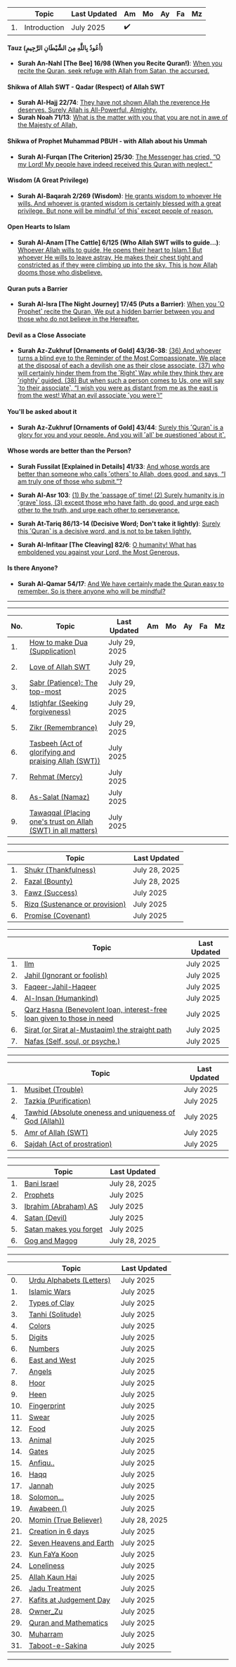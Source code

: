 |   | Topic | Last Updated | Am | Mo | Ay | Fa | Mz|
|---|---|---|--- | ---| ---| ---|--|
|1. | Introduction | July 2025 | :heavy_check_mark: |

#### Tauz (أَعُوذُ بِاللَّهِ مِنَ الشَّيْطَانِ الرَّجِيمِ)
* __Surah An-Nahl [The Bee] 16/98 (When you Recite Quran!)__: [When you recite the Quran, seek refuge with Allah from Satan, the accursed.](https://quranwbw.com/16/98)
  
#### Shikwa of Allah SWT - Qadar (Respect) of Allah SWT
* __Surah Al-Hajj 22/74__: [They have not shown Allah the reverence He deserves. Surely Allah is All-Powerful, Almighty.](https://quranwbw.com/22#74)
* __Surah Noah 71/13__: [What is the matter with you that you are not in awe of the Majesty of Allah,](https://quranwbw.com/71/13)
  
#### Shikwa of Prophet Muhammad PBUH - with Allah about his Ummah
* __Surah Al-Furqan [The Criterion] 25/30__: [The Messenger has cried, “O my Lord! My people have indeed received this Quran with neglect.”](https://quranwbw.com/25/30)

#### Wisdom (A Great Privilege)
* __Surah Al-Baqarah 2/269 (Wisdom)__: [He grants wisdom to whoever He wills. And whoever is granted wisdom is certainly blessed with a great privilege. But none will be mindful ˹of this˺ except people of reason.](https://quranwbw.com/2/269)

#### Open Hearts to Islam
* __Surah Al-Anam [The Cattle] 6/125 (Who Allah SWT wills to guide...)__: [Whoever Allah wills to guide, He opens their heart to Islam.1 But whoever He wills to leave astray, He makes their chest tight and constricted as if they were climbing up into the sky. This is how Allah dooms those who disbelieve.](https://quranwbw.com/6/125)

#### Quran puts a Barrier
* __Surah Al-Isra [The Night Journey] 17/45 (Puts a Barrier)__: [When you ˹O Prophet˺ recite the Quran, We put a hidden barrier between you and those who do not believe in the Hereafter.](https://quranwbw.com/17/45)

#### Devil as a Close Associate
* __Surah Az-Zukhruf [Ornaments of Gold] 43/36-38__: [(36) And whoever turns a blind eye to the Reminder of the Most Compassionate, We place at the disposal of each a devilish one as their close associate, (37) who will certainly hinder them from the ˹Right˺ Way while they think they are ˹rightly˺ guided. (38) But when such a person comes to Us, one will say ˹to their associate˺, “I wish you were as distant from me as the east is from the west! What an evil associate ˹you were˺!”](https://quranwbw.com/43/36-38)

#### You'll be asked about it
* __Surah Az-Zukhruf [Ornaments of Gold] 43/44__: [Surely this ˹Quran˺ is a glory for you and your people. And you will ˹all˺ be questioned ˹about it˺.](https://quranwbw.com/43/44)

#### Whose words are better than the Person?
* __Surah Fussilat [Explained in Details] 41/33__: [And whose words are better than someone who calls ˹others˺ to Allah, does good, and says, “I am truly one of those who submit.”?](https://quranwbw.com/41/33-35)
* __Surah Al-Asr 103__: [(1) By the ˹passage of˺ time! (2) Surely humanity is in ˹grave˺ loss, (3) except those who have faith, do good, and urge each other to the truth, and urge each other to perseverance.](https://quranwbw.com/103)

* __Surah At-Tariq 86/13-14 (Decisive Word; Don't take it lightly)__: [Surely this ˹Quran˺ is a decisive word, and is not to be taken lightly.](https://quran.com/86/13-14)

* __Surah Al-Infitaar [The Cleaving] 82/6__: [O humanity! What has emboldened you against your Lord, the Most Generous,](https://quranwbw.com/82/6)

#### Is there Anyone?
* __Surah Al-Qamar 54/17__: [And We have certainly made the Quran easy to remember. So is there anyone who will be mindful?](https://quranwbw.com/54/17)

***
***

| No.  | Topic | Last Updated | Am | Mo | Ay | Fa | Mz|
|---|---|---|--- | ---| ---| ---|--|
|1. | [How to make Dua (Supplication)](https://github.com/muarshad01/YouTube_Videos/blob/main/FaqeerRung/FaqeerRungSession09.md) | July 29, 2025 |
|2. | [Love of Allah SWT](https://github.com/muarshad01/Quran_Topics/blob/main/Quran_Topics/allah_ki_mohabbat.md) | July 29, 2025|
|3. | [ Sabr (Patience): The top-most](https://github.com/muarshad01/Quran_Topics/blob/main/Quran_Topics/sabr_patience.md)| July 29, 2025 |
|4. | [Istighfar (Seeking forgiveness)](https://github.com/muarshad01/Quran_Topics/blob/main/Quran_Topics/Istighfar.md) | July 29, 2025 |
|5. | [Zikr (Remembrance)](https://github.com/muarshad01/Quran_Topics/blob/main/Quran_Topics/zikr_benefits.md) | July 29, 2025| 
|6. | [Tasbeeh (Act of glorifying and praising Allah (SWT))](https://github.com/muarshad01/Quran_Topics/blob/main/Quran_Topics/tasbeeh_in_quran.md) | July 2025 | 
|7. | [Rehmat (Mercy)](https://github.com/muarshad01/Quran_Topics/blob/main/Quran_Topics/Rehmat_Mercey.md) | July 2025|
|8. | [As-Salat (Namaz)](https://github.com/muarshad01/Quran_Topics/blob/main/Quran_Topics/namaaz_in_quran.md)| July 2025 |
|9. | [Tawaqqal (Placing one's trust on Allah (SWT) in all matters)](https://github.com/muarshad01/Quran_Topics/blob/main/Quran_Topics/tawaqqal.md) | July 2025 |


***

|   | Topic                      | Last Updated               |
|---|---|---|
|1. | [Shukr (Thankfulness)](https://github.com/muarshad01/Quran_Topics/blob/main/Quran_Topics/thank_in_quran.md) | July 28, 2025 |  |
|2. | [Fazal (Bounty)](https://github.com/muarshad01/Quran_Topics/blob/main/Quran_Topics/fazal.md)| July 28, 2025 |
|3. | [Fawz (Success)](https://github.com/muarshad01/Quran_Topics/blob/main/Quran_Topics/success.md)  | July 2025 |
|5. | [Rizq (Sustenance or provision)](https://github.com/muarshad01/Quran_Topics/blob/main/Quran_Topics/rizq.md) | July 2025 |
|6. | [Promise (Covenant)](https://github.com/muarshad01/Quran_Topics/blob/main/Quran_Topics/promise.md)| July 2025 |

***

|   | Topic                      | Last Updated               |
|---|---|---|
|1. | [Ilm](https://github.com/muarshad01/Quran_Topics/blob/main/Quran_Topics/Ilm.md)| July 2025|
|2. | [Jahil (Ignorant or foolish)](https://github.com/muarshad01/Quran_Topics/blob/main/Quran_Topics/Jahil_Ignorant.md)  | July 2025 |
|3. | [Faqeer-Jahil-Haqeer](https://github.com/muarshad01/Quran_Topics/blob/main/Quran_Topics/faqeer-jahil-haqeer.md)| July 2025|
|4. | [Al-Insan (Humankind)](https://github.com/muarshad01/Quran_Topics/blob/main/Quran_Topics/insaan_in_quran.md) | July 2025 |
|5. | [Qarz Hasna (Benevolent loan, interest-free loan given to those in need](https://github.com/muarshad01/Quran_Topics/blob/main/Quran_Topics/qaraz_hasana.md) | July 2025 |
|6. | [Sirat (or Sirat al-Mustaqim) the straight path](https://github.com/muarshad01/Quran_Topics/blob/main/Quran_Topics/sirat.md) | July 2025 |
|7. | [Nafas (Self, soul, or psyche.)](https://github.com/muarshad01/Quran_Topics/blob/main/Quran_Topics/nafs.md) | July 2025 |

***

|   | Topic                      | Last Updated               |
|---|---|---|
|1. | [Musibet (Trouble)](https://github.com/muarshad01/Quran_Topics/blob/main/Quran_Topics/Trouble.md)| July 2025|
|2. | [Tazkia (Purification)](https://github.com/muarshad01/Quran_Topics/blob/main/Quran_Topics/tazkia.md) | July 2025|
|4. | [Tawhid (Absolute oneness and uniqueness of God (Allah))](https://github.com/muarshad01/Quran_Topics/blob/main/Quran_Topics/tauheed.md) | July 2025|
|5. | [Amr of Allah (SWT)](https://github.com/muarshad01/Quran_Topics/blob/main/Quran_Topics/amr_of_allah.md)| July 2025 |
|6. | [Sajdah (Act of prostration)](https://github.com/muarshad01/Quran_Topics/blob/main/Quran_Topics/sajdah.md) | July 2025 

***

|   | Topic                      | Last Updated               |
|---|---|---|
|1. | [Bani Israel](https://github.com/muarshad01/Quran_Topics/blob/main/Quran_Topics/bani_israel.md)| July 28, 2025|
|2. | [Prophets](https://github.com/muarshad01/Quran_Topics/blob/main/Quran_Topics/prophets.md)| July 2025|
|3. | [Ibrahim (Abraham) AS](https://github.com/muarshad01/Quran_Topics/blob/main/Quran_Topics/Ibrahim_AS.md)| July 2025|
|4. | [Satan (Devil)](https://github.com/muarshad01/Quran_Topics/blob/main/Quran_Topics/Satan.md)| July 2025|
|5. | [Satan makes you forget](https://github.com/muarshad01/Quran_Topics/blob/main/Quran_Topics/Nasiya_forgot.md) | July 2025 |
|6. | [Gog and Magog](https://github.com/muarshad01/Quran_Topics/blob/main/Quran_Topics/Gog_Magog.md)| July 28, 2025|

***

|   | Topic                      | Last Updated               |
|---|---|---|
|0. | [Urdu Alphabets (Letters)](https://github.com/muarshad01/YouTube_Videos/blob/main/different_scholars/mufti_muneer_ahmad_akhoon.md) | July 2025|
|1. | [Islamic Wars](https://github.com/muarshad01/Quran_Topics/blob/main/Quran_Topics/Islamic_Wars.md) | July 2025|
|2. | [Types of Clay](https://github.com/muarshad01/Quran_Topics/blob/main/Quran_Topics/teen_turab_salsal.md) | July 2025 |
|3. | [Tanhi (Solitude)](https://github.com/muarshad01/Quran_Topics/blob/main/Quran_Topics/Tanhi_Solitude.md)| July 2025|
|4. | [Colors](https://github.com/muarshad01/Quran_Topics/blob/main/Quran_Topics/colors_in_quran.md) | July 2025|
|5. | [Digits](https://github.com/muarshad01/Quran_Topics/blob/main/Quran_Topics/digits.md) | July 2025|
|6. | [Numbers](https://github.com/muarshad01/Quran_Topics/blob/main/Quran_Topics/gates_in_sky.md)|July 2025|
|6. | [East and West](https://github.com/muarshad01/Quran_Topics/blob/main/Quran_Topics/east_and_west.md) | July 2025|
|7. | [Angels](https://github.com/muarshad01/Quran_Topics/blob/main/Quran_Topics/angels_in_quran.com) | July 2025|
|8. | [Hoor](https://github.com/muarshad01/Quran_Topics/blob/main/Quran_Topics/hoor_in_quran.md) | July 2025|
|9. | [Heen](https://github.com/muarshad01/Quran_Topics/blob/main/Quran_Topics/heen_in_quran.md) | July 2025|
|10. | [Fingerprint](https://github.com/muarshad01/Quran_Topics/blob/main/Quran_Topics/fingerprint.md) | July 2025|
|11. | [Swear](https://github.com/muarshad01/Quran_Topics/blob/main/Quran_Topics/swear_in_quran.md) | July 2025|
|12. | [Food](https://github.com/muarshad01/Quran_Topics/blob/main/Quran_Topics/food_in_quran.md) | July 2025|
|13. | [Animal](https://github.com/muarshad01/Quran_Topics/blob/main/Quran_Topics/animals.md) | July 2025|
|14. | [Gates](https://github.com/muarshad01/Quran_Topics/blob/main/Quran_Topics/gates_in_sky.md) |July 2025|
|15. | [Anfiqu..]() |July 2025|
|16. | [Haqq]() |July 2025|
|17. | [Jannah]()  |July 2025|
|18. | [Solomon...](https://github.com/muarshad01/Quran_Topics/blob/main/Quran_Topics/solomon.md)  |July 2025|
|19. | [Awabeen ()](https://github.com/muarshad01/Quran_Topics/blob/main/Quran_Topics/awabeen.md)  |July 2025|
|20. | [Momin (True Believer)](https://github.com/muarshad01/Quran_Topics/blob/main/Quran_Topics/momin.md)  |July 28, 2025|
|21. | [Creation in 6 days](https://github.com/muarshad01/Quran_Topics/blob/main/Quran_Topics/creation_6_days.md) | July 2025|
|22. | [Seven Heavens and Earth](https://github.com/muarshad01/Quran_Topics/blob/main/Quran_Topics/seven_heavens_and_earth.md) | July 2025|
|23. | [Kun FaYa Koon](https://github.com/muarshad01/Quran_Topics/blob/main/Quran_Topics/kun_faya_kun.md) | July 2025|
|24. | [Loneliness](https://github.com/muarshad01/Quran_Topics/blob/main/Quran_Topics/loneliness.md) | July 2025|
|25.| [Allah Kaun Hai](https://github.com/muarshad01/Quran_Topics/blob/main/Quran_Topics/allah-koon-hai.md) | July 2025|
|26.| [Jadu Treatment](https://github.com/muarshad01/Quran_Topics/blob/main/Quran_Topics/jadu_treatment.md) | July 2025|
|27.| [Kafits at Judgement Day](https://github.com/muarshad01/Quran_Topics/blob/main/Quran_Topics/kafirs-at-judgement-day.md) | July 2025|
|28.| [Owner_Zu](https://github.com/muarshad01/Quran_Topics/blob/main/Quran_Topics/owner_zu.md) | July 2025|
|29.| [Quran and Mathematics](https://github.com/muarshad01/Quran_Topics/blob/main/Quran_Topics/quran_and_mathematics.md) | July 2025|
|30.| [Muharram](https://github.com/muarshad01/Quran_Topics/blob/main/Quran_Topics/muharram.md) | July 2025|
|31.| [Taboot-e-Sakina](https://github.com/muarshad01/Quran_Topics/blob/main/Quran_Topics/taboot-e-sakina.md)| July 2025|

***
